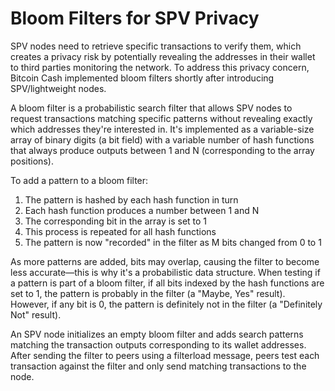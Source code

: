 # Bloom Filters for SPV Privacy

SPV nodes need to retrieve specific transactions to verify them, which creates a privacy risk by potentially revealing the addresses in their wallet to third parties monitoring the network. To address this privacy concern, Bitcoin Cash implemented bloom filters shortly after introducing SPV/lightweight nodes.

A bloom filter is a probabilistic search filter that allows SPV nodes to request transactions matching specific patterns without revealing exactly which addresses they're interested in. It's implemented as a variable-size array of binary digits (a bit field) with a variable number of hash functions that always produce outputs between 1 and N (corresponding to the array positions).

To add a pattern to a bloom filter:
1. The pattern is hashed by each hash function in turn
2. Each hash function produces a number between 1 and N
3. The corresponding bit in the array is set to 1
4. This process is repeated for all hash functions
5. The pattern is now "recorded" in the filter as M bits changed from 0 to 1

As more patterns are added, bits may overlap, causing the filter to become less accurate—this is why it's a probabilistic data structure. When testing if a pattern is part of a bloom filter, if all bits indexed by the hash functions are set to 1, the pattern is probably in the filter (a "Maybe, Yes" result). However, if any bit is 0, the pattern is definitely not in the filter (a "Definitely Not" result).

An SPV node initializes an empty bloom filter and adds search patterns matching the transaction outputs corresponding to its wallet addresses. After sending the filter to peers using a filterload message, peers test each transaction against the filter and only send matching transactions to the node.